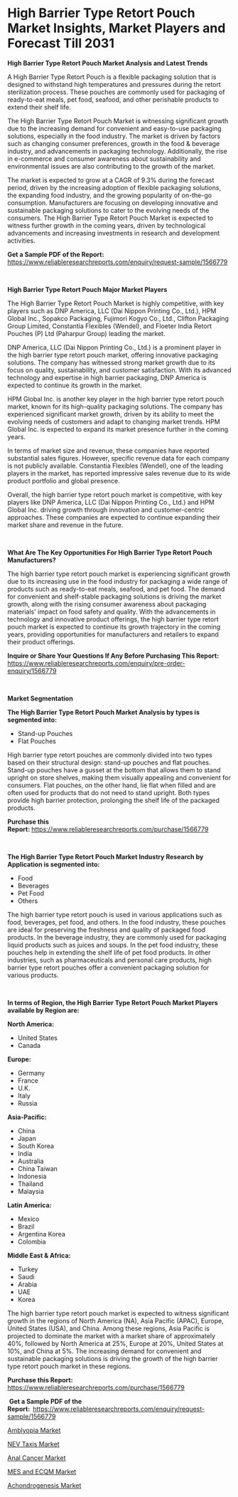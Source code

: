 <p><h1>High Barrier Type Retort Pouch Market Insights, Market Players and Forecast Till 2031</h1></p><p><strong>High Barrier Type Retort Pouch Market Analysis and Latest Trends</strong></p>
<p><p>A High Barrier Type Retort Pouch is a flexible packaging solution that is designed to withstand high temperatures and pressures during the retort sterilization process. These pouches are commonly used for packaging of ready-to-eat meals, pet food, seafood, and other perishable products to extend their shelf life.</p><p>The High Barrier Type Retort Pouch Market is witnessing significant growth due to the increasing demand for convenient and easy-to-use packaging solutions, especially in the food industry. The market is driven by factors such as changing consumer preferences, growth in the food & beverage industry, and advancements in packaging technology. Additionally, the rise in e-commerce and consumer awareness about sustainability and environmental issues are also contributing to the growth of the market.</p><p>The market is expected to grow at a CAGR of 9.3% during the forecast period, driven by the increasing adoption of flexible packaging solutions, the expanding food industry, and the growing popularity of on-the-go consumption. Manufacturers are focusing on developing innovative and sustainable packaging solutions to cater to the evolving needs of the consumers. The High Barrier Type Retort Pouch Market is expected to witness further growth in the coming years, driven by technological advancements and increasing investments in research and development activities.</p></p>
<p><strong>Get a Sample PDF of the Report:&nbsp;</strong> <a href="https://www.reliableresearchreports.com/enquiry/request-sample/1566779">https://www.reliableresearchreports.com/enquiry/request-sample/1566779</a></p>
<p>&nbsp;</p>
<p><strong>High Barrier Type Retort Pouch Major Market Players</strong></p>
<p><p>The High Barrier Type Retort Pouch Market is highly competitive, with key players such as DNP America, LLC (Dai Nippon Printing Co., Ltd.), HPM Global Inc., Sopakco Packaging, Fujimori Kogyo Co., Ltd., Clifton Packaging Group Limited, Constantia Flexibles (Wendel), and Floeter India Retort Pouches (P) Ltd (Paharpur Group) leading the market.</p><p>DNP America, LLC (Dai Nippon Printing Co., Ltd.) is a prominent player in the high barrier type retort pouch market, offering innovative packaging solutions. The company has witnessed strong market growth due to its focus on quality, sustainability, and customer satisfaction. With its advanced technology and expertise in high barrier packaging, DNP America is expected to continue its growth in the market.</p><p>HPM Global Inc. is another key player in the high barrier type retort pouch market, known for its high-quality packaging solutions. The company has experienced significant market growth, driven by its ability to meet the evolving needs of customers and adapt to changing market trends. HPM Global Inc. is expected to expand its market presence further in the coming years.</p><p>In terms of market size and revenue, these companies have reported substantial sales figures. However, specific revenue data for each company is not publicly available. Constantia Flexibles (Wendel), one of the leading players in the market, has reported impressive sales revenue due to its wide product portfolio and global presence.</p><p>Overall, the high barrier type retort pouch market is competitive, with key players like DNP America, LLC (Dai Nippon Printing Co., Ltd.) and HPM Global Inc. driving growth through innovation and customer-centric approaches. These companies are expected to continue expanding their market share and revenue in the future.</p></p>
<p>&nbsp;</p>
<p><strong>What Are The Key Opportunities For High Barrier Type Retort Pouch Manufacturers?</strong></p>
<p><p>The high barrier type retort pouch market is experiencing significant growth due to its increasing use in the food industry for packaging a wide range of products such as ready-to-eat meals, seafood, and pet food. The demand for convenient and shelf-stable packaging solutions is driving the market growth, along with the rising consumer awareness about packaging materials' impact on food safety and quality. With the advancements in technology and innovative product offerings, the high barrier type retort pouch market is expected to continue its growth trajectory in the coming years, providing opportunities for manufacturers and retailers to expand their product offerings.</p></p>
<p><strong>Inquire or Share Your Questions If Any Before Purchasing This Report:</strong> <a href="https://www.reliableresearchreports.com/enquiry/pre-order-enquiry/1566779">https://www.reliableresearchreports.com/enquiry/pre-order-enquiry/1566779</a></p>
<p>&nbsp;</p>
<p><strong>Market Segmentation</strong></p>
<p><strong>The High Barrier Type Retort Pouch Market Analysis by types is segmented into:</strong></p>
<p><ul><li>Stand-up Pouches</li><li>Flat Pouches</li></ul></p>
<p><p>High barrier type retort pouches are commonly divided into two types based on their structural design: stand-up pouches and flat pouches. Stand-up pouches have a gusset at the bottom that allows them to stand upright on store shelves, making them visually appealing and convenient for consumers. Flat pouches, on the other hand, lie flat when filled and are often used for products that do not need to stand upright. Both types provide high barrier protection, prolonging the shelf life of the packaged products.</p></p>
<p><strong>Purchase this Report:&nbsp;</strong><a href="https://www.reliableresearchreports.com/purchase/1566779">https://www.reliableresearchreports.com/purchase/1566779</a></p>
<p>&nbsp;</p>
<p><strong>The High Barrier Type Retort Pouch Market Industry Research by Application is segmented into:</strong></p>
<p><ul><li>Food</li><li>Beverages</li><li>Pet Food</li><li>Others</li></ul></p>
<p><p>The high barrier type retort pouch is used in various applications such as food, beverages, pet food, and others. In the food industry, these pouches are ideal for preserving the freshness and quality of packaged food products. In the beverage industry, they are commonly used for packaging liquid products such as juices and soups. In the pet food industry, these pouches help in extending the shelf life of pet food products. In other industries, such as pharmaceuticals and personal care products, high barrier type retort pouches offer a convenient packaging solution for various products.</p></p>
<p>&nbsp;</p>
<p><strong>In terms of Region, the High Barrier Type Retort Pouch Market Players available by Region are:</strong></p>
<p>
    <p> <strong> North America: </strong>
        <ul>
            <li>United States</li>
            <li>Canada</li>
        </ul>
        </p> 
    <p> <strong> Europe: </strong>
        <ul>
            <li>Germany</li>
            <li>France</li>
            <li>U.K.</li>
            <li>Italy</li>
            <li>Russia</li>
        </ul>
        </p> 
    <p> <strong> Asia-Pacific: </strong>
        <ul>
            <li>China</li>
            <li>Japan</li>
            <li>South Korea</li>
            <li>India</li>
            <li>Australia</li>
            <li>China Taiwan</li>
            <li>Indonesia</li>
            <li>Thailand</li>
            <li>Malaysia</li>
        </ul>
        </p> 
    <p> <strong> Latin America: </strong>
        <ul>
            <li>Mexico</li>
            <li>Brazil</li>
            <li>Argentina Korea</li>
            <li>Colombia</li>
        </ul>
        </p> 
    <p> <strong> Middle East & Africa: </strong>
        <ul>
            <li>Turkey</li>
            <li>Saudi</li>
            <li>Arabia</li>
            <li>UAE</li>
            <li>Korea</li>
        </ul>
    </p>
    </p>
<p><p>The high barrier type retort pouch market is expected to witness significant growth in the regions of North America (NA), Asia Pacific (APAC), Europe, United States (USA), and China. Among these regions, Asia Pacific is projected to dominate the market with a market share of approximately 40%, followed by North America at 25%, Europe at 20%, United States at 10%, and China at 5%. The increasing demand for convenient and sustainable packaging solutions is driving the growth of the high barrier type retort pouch market in these regions.</p></p>
<p><strong>Purchase this Report: </strong><a href="https://www.reliableresearchreports.com/purchase/1566779">https://www.reliableresearchreports.com/purchase/1566779</a></p>
<p>&nbsp;<strong>Get a Sample PDF of the Report:&nbsp;&nbsp;</strong><a href="https://www.reliableresearchreports.com/enquiry/request-sample/1566779">https://www.reliableresearchreports.com/enquiry/request-sample/1566779</a></p>
<p><strong></strong></p>
<p><p><a href="https://medium.com/@entelabrahimi1961/amblyopia-market-insight-market-trends-growth-forecasted-from-2024-to-2031-1de79bf48f2d">Amblyopia Market</a></p><p><a href="https://github.com/arionmp/Market-Research-Report-List-1/blob/main/nev-taxis-market.md">NEV Taxis Market</a></p><p><a href="https://medium.com/@entelabrahimi1961/anal-cancer-market-size-cagr-trends-2024-2030-7733c86dfb67">Anal Cancer Market</a></p><p><a href="https://github.com/pgtimber/Market-Research-Report-List-1/blob/main/mes-and-ecqm-market.md">MES and ECQM Market</a></p><p><a href="https://medium.com/@lisasanchez1968/achondrogenesis-market-trends-forecast-and-competitive-analysis-to-2031-e6d36f93003c">Achondrogenesis Market</a></p></p>